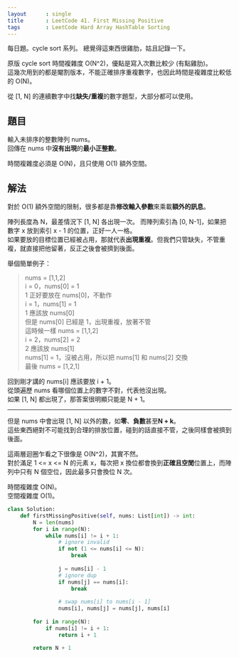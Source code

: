 ```yaml
---
layout      : single
title       : LeetCode 41. First Missing Positive
tags        : LeetCode Hard Array HashTable Sorting
---
```

每日題。cycle sort 系列。
總覺得這東西很雞肋，姑且記錄一下。  

原版 cycle sort 時間複雜度 O(N^2)，優點是寫入次數比較少 (有點雞肋)。  
這幾次用到的都是閹割版本，不能正確排序重複數字，也因此時間是複雜度比較低的 O(N)。  

從 [1, N] 的連續數字中找**缺失/重複**的數字題型，大部分都可以使用。  

## 題目

輸入未排序的整數陣列 nums。  
回傳在 nums 中**沒有出現**的**最小正整數**。  

時間複雜度必須是 O(N)，且只使用 O(1) 額外空間。  

## 解法

對於 O(1) 額外空間的限制，很多都是靠**修改輸入參數**來乘載**額外的訊息**。  

陣列長度為 N，最差情況下 [1, N] 各出現一次。
而陣列索引為 [0, N-1]，如果把數字 x 放到索引 x - 1 的位置，正好一人一格。  
如果要放的目標位置已經被占用，那就代表**出現重複**。但我們只管缺失，不管重複，就直接把他留著，反正之後會被擠到後面。  

舉個簡單例子：  
> nums = [1,1,2]  
> i = 0，nums[0] = 1  
> 1 正好要放在 nums[0]，不動作  
> i = 1，nums[1] = 1  
> 1 應該放 nums[0]  
> 但是 nums[0] 已經是 1，出現重複，放著不管  
> 這時候一樣 nums = [1,1,2]  
> i = 2，nums[2] = 2  
> 2 應該放 nums[1]  
> nums[1] = 1，沒被占用，所以把 nums[1] 和 nums[2] 交換  
> 最後 nums = [1,2,1]  

回到剛才講的 nums[i] 應該要放 i + 1。  
從頭遍歷 nums 看哪個位置上的數字不對，代表他沒出現。  
如果 [1, N] 都出現了，那答案很明顯只能是 N + 1。  

---

但是 nums 中會出現 [1, N] 以外的數，如**零**、**負數**甚至**N + k**。  
這些東西絕對不可能找到合理的排放位置，碰到的話直接不管，之後同樣會被擠到後面。  

這兩層迴圈乍看之下很像是 O(N^2)，其實不然。  
對於滿足 1 <= x <= N 的元素 x，每次把 x 換位都會換到**正確且空閒**位置上，而陣列中只有 N 個空位，因此最多只會換位 N 次。  

時間複雜度 O(N)。  
空間複雜度 O(1)。  

```python
class Solution:
    def firstMissingPositive(self, nums: List[int]) -> int:
        N = len(nums)
        for i in range(N):
            while nums[i] != i + 1:
                # ignore invalid
                if not (1 <= nums[i] <= N):
                    break
                    
                j = nums[i] - 1
                # ignore dup
                if nums[j] == nums[i]: 
                    break
                
                # swap nums[i] to nums[i - 1]
                nums[i], nums[j] = nums[j], nums[i]
        
        for i in range(N):
            if nums[i] != i + 1:
                return i + 1
        
        return N + 1
```
